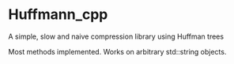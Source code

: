 # Huffmann_cpp
A simple, slow and naive compression library using Huffman trees

Most methods implemented. Works on arbitrary std::string objects.
